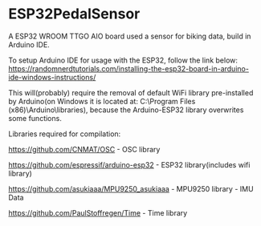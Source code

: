 # ESP32PedalSensor
A ESP32 WROOM TTGO AIO board used a sensor for biking data, build in Arduino IDE.

To setup Arduino IDE for usage with the ESP32, follow the link below:
https://randomnerdtutorials.com/installing-the-esp32-board-in-arduino-ide-windows-instructions/

This will(probably) require the removal of default WiFi library pre-installed by Arduino(on Windows it is located at: C:\Program Files (x86)\Arduino\libraries), because the Arduino-ESP32 library overwrites some functions.

Libraries required for compilation:

https://github.com/CNMAT/OSC - OSC library

https://github.com/espressif/arduino-esp32 - ESP32 library(includes wifi library)

https://github.com/asukiaaa/MPU9250_asukiaaa - MPU9250 library - IMU Data

https://github.com/PaulStoffregen/Time - Time library
